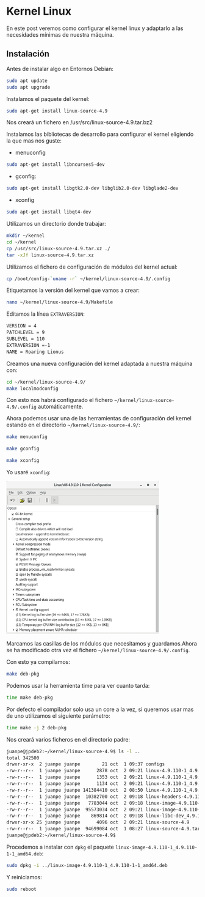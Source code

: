 # Kernel Linux

En este post veremos como configurar el kernel linux y adaptarlo a las necesidades mínimas de nuestra máquina.

## Instalación

Antes de instalar algo en Entornos Debian:  
``` bash
sudo apt update
sudo apt upgrade
```

Instalamos el paquete del kernel:
``` bash
sudo apt-get install linux-source-4.9
```
Nos creará un fichero en /usr/src/linux-source-4.9.tar.bz2

Instalamos las bibliotecas de desarrollo para configurar el kernel eligiendo la que mas nos guste:

* menuconfig
``` bash
sudo apt-get install libncurses5-dev
```
* gconfig:
``` bash
sudo apt-get install libgtk2.0-dev libglib2.0-dev libglade2-dev
```
* xconfig
``` bash
sudo apt-get install libqt4-dev
```

Utilizamos un directorio donde trabajar:
``` bash
mkdir ~/kernel
cd ~/kernel
cp /usr/src/linux-source-4.9.tar.xz ./
tar -xJf linux-source-4.9.tar.xz
```

Utilizamos el fichero de configuración de módulos del kernel actual:
``` bash
cp /boot/config-`uname -r` ~/kernel/linux-source-4.9/.config
```

Etiquetamos la versión del kernel que vamos a crear:
``` bash
nano ~/kernel/linux-source-4.9/Makefile
```

Editamos la línea `EXTRAVERSION`:

``` bash hl_lines="4"
VERSION = 4
PATCHLEVEL = 9
SUBLEVEL = 110
EXTRAVERSION =-1
NAME = Roaring Lionus
```

Creamos una nueva configuración del kernel adaptada a nuestra máquina con:
``` bash
cd ~/kernel/linux-source-4.9/
make localmodconfig
```
Con esto nos habrá configurado el fichero `~/kernel/linux-source-4.9/.config` automáticamente.

Ahora podemos usar una de las herramientas de configuración del kernel estando en el directorio `~/kernel/linux-source-4.9/`:

``` bash
make menuconfig
```
``` bash
make gconfig
```
``` bash
make xconfig
```

Yo usaré `xconfig`:

<img src="/img/xconfig.png" alt="xconfig" width="400" height="400" />

Marcamos las casillas de los módulos que necesitamos y guardamos.Ahora se ha modificado otra vez el fichero `~/kernel/linux-source-4.9/.config`.

Con esto ya compilamos:
``` bash
make deb-pkg
```
Podemos usar la herramienta time para ver cuanto tarda:
``` bash
time make deb-pkg
```
Por defecto el compilador solo usa un core a la vez, si queremos usar mas de uno utilizamos el siguiente parámetro:
``` bash
time make -j 2 deb-pkg
```

Nos creará varios ficheros en el directorio padre:
``` bash hl_lines="4 5 6 7 8 9 10 11"
juanpe@jpdeb2:~/kernel/linux-source-4.9$ ls -l ..
total 342500
drwxr-xr-x  2 juanpe juanpe        21 oct  1 09:37 configs
-rw-r--r--  1 juanpe juanpe      2878 oct  2 09:21 linux-4.9.110-1_4.9.110-1-1_amd64.changes
-rw-r--r--  1 juanpe juanpe      1353 oct  2 09:21 linux-4.9.110-1_4.9.110-1-1.debian.tar.gz
-rw-r--r--  1 juanpe juanpe      1134 oct  2 09:21 linux-4.9.110-1_4.9.110-1-1.dsc
-rw-r--r--  1 juanpe juanpe 141384410 oct  2 08:50 linux-4.9.110-1_4.9.110-1.orig.tar.gz
-rw-r--r--  1 juanpe juanpe  10382700 oct  2 09:18 linux-headers-4.9.110-1_4.9.110-1-1_amd64.deb
-rw-r--r--  1 juanpe juanpe   7783044 oct  2 09:18 linux-image-4.9.110-1_4.9.110-1-1_amd64.deb
-rw-r--r--  1 juanpe juanpe  95573034 oct  2 09:21 linux-image-4.9.110-1-dbg_4.9.110-1-1_amd64.deb
-rw-r--r--  1 juanpe juanpe    869814 oct  2 09:18 linux-libc-dev_4.9.110-1-1_amd64.deb
drwxr-xr-x 25 juanpe juanpe      4096 oct  2 09:21 linux-source-4.9
-rw-r--r--  1 juanpe juanpe  94699084 oct  1 08:27 linux-source-4.9.tar.xz
juanpe@jpdeb2:~/kernel/linux-source-4.9$
```

Procedemos a instalar con `dpkg` el paquete `linux-image-4.9.110-1_4.9.110-1-1_amd64.deb`:
``` bash
sudo dpkg -i ../linux-image-4.9.110-1_4.9.110-1-1_amd64.deb
```
Y reiniciamos:
``` bash
sudo reboot
```
